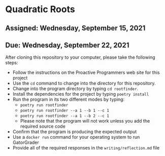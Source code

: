 # Quadratic Roots

## Assigned: Wednesday, September 15, 2021
## Due: Wednesday, September 22, 2021

After cloning this repository to your computer, please take the following steps:

- Follow the instructions on the Proactive Programmers web site for this project
- Use the `cd` command to change into the directory for this repository.
- Change into the program directory by typing `cd rootfinder`.
- Install the dependencies for the project by typing `poetry install`
- Run the program in its two different modes by typing:
    - `poetry run rootfinder`
    - `poetry run rootfinder --a 1 --b 1 --c 1`
    - `poetry run rootfinder --a 1 --b 2 --c 1`
    - Please note that the program will not work unless you add the required source code
- Confirm that the program is producing the expected output
- Use a `docker run` command for your operating system to run GatorGrader
- Provide all of the required responses in the `writing/reflection.md` file

